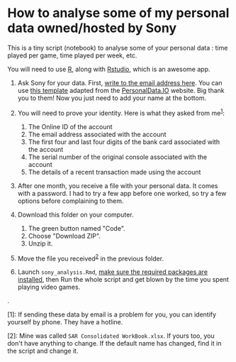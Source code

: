 # How to analyse some of my personal data owned/hosted by Sony
This is a tiny script (notebook) to analyse some of your personal data : time played per game, time played per week, etc.

You will need to use [R](https://cran.r-project.org/mirrors.html), along with [Rstudio](https://rstudio.com/products/rstudio/download/), which is an awesome app.

1. Ask Sony for your data. First, [write to the email address here](https://www.playstation.com/en-gb/legal/careers-privacy-notice/). You can use [this template](https://github.com/yrochat/sony_personal_data/blob/main/letter_to_sony_template) adapted from the [PersonalData.IO](personaldata.io) website. Big thank you to them! Now you just need to add your name at the bottom. 
2. You will need to prove your identity. Here is what they asked from me<sup>[1](#myfootnote1)</sup>:

    1. The Online ID of the account
    2. The email address associated with the account
    3. The first four and last four digits of the bank card associated with the account
    4. The serial number of the original console associated with the account
    5. The details of a recent transaction made using the account

3. After one month, you receive a file with your personal data. It comes with a password. I had to try a few app before one worked, so try a few options before complaining to them.
4. Download this folder on your computer.

    1. The green button named "Code".
    2. Choose "Download ZIP".
    3. Unzip it.
    
5. Move the file you received<sup>[2](#myfootnote2)</sup> in the previous folder.
6. Launch `sony_analysis.Rmd`, [make sure the required packages are installed](http://web.cs.ucla.edu/~gulzar/rstudio/index.html), then Run the whole script and get blown by the time you spent playing video games.

.

[<a name="myfootnote1">1</a>]: If sending these data by email is a problem for you, you can identify yourself by phone. They have a hotline.

[<a name="myfootnote2">2</a>]:  Mine was called `SAR Consolidated WorkBook.xlsx`. If yours too, you don't have anything to change. If the default name has changed, find it in the script and change it.


